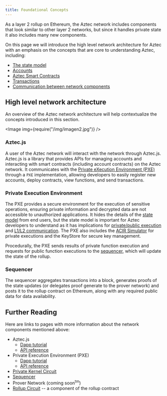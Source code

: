 ```yaml
---
title: Foundational Concepts
---
```


As a layer 2 rollup on Ethereum, the Aztec network includes components that look similar to other layer 2 networks, but since it handles private state it also includes many new components.

On this page we will introduce the high level network architecture for Aztec with an emphasis on the concepts that are core to understanding Aztec, including:

- [The state model](./state_model/main.md)
- [Accounts](./accounts/main.md)
- [Aztec Smart Contracts](./contracts.md)
- [Transactions](./transactions.md)
- [Communication between network components](./communication/main.md)

## High level network architecture

An overview of the Aztec network architecture will help contextualize the concepts introduced in this section.

<Image img={require("/img/imagen2.jpg")} />

### Aztec.js

A user of the Aztec network will interact with the network through Aztec.js. Aztec.js is a library that provides APIs for managing accounts and interacting with smart contracts (including account contracts) on the Aztec network. It communicates with the [Private eXecution Environment (PXE)](../../apis/pxe/interfaces/PXE) through a `PXE` implementation, allowing developers to easily register new accounts, deploy contracts, view functions, and send transactions.

### Private Execution Environment

The PXE provides a secure environment for the execution of sensitive operations, ensuring private information and decrypted data are not accessible to unauthorized applications. It hides the details of the [state model](./state_model/main.md) from end users, but the state model is important for Aztec developers to understand as it has implications for [private/public execution](./communication/public_private_calls.md) and [L1/L2 communication](./communication/cross_chain_calls.md). The PXE also includes the [ACIR Simulator](../advanced/acir_simulator.md) for private executions and the KeyStore for secure key management.

Procedurally, the PXE sends results of private function execution and requests for public function executions to the [sequencer](./nodes_clients/sequencer.md), which will update the state of the rollup.

### Sequencer

The sequencer aggregates transactions into a block, generates proofs of the state updates (or delegates proof generate to the prover network) and posts it to the rollup contract on Ethereum, along with any required public data for data availability.

## Further Reading

Here are links to pages with more information about the network components mentioned above:

- Aztec.js
  - [Dapp tutorial](../../dev_docs/tutorials/writing_dapp/main.md)
  - [API reference](../../apis/aztec-js)
- Private Execution Environment (PXE)
  - [Dapp tutorial](../../dev_docs/tutorials/writing_dapp/pxe_service.md)
  - [API reference](../../apis/pxe/index.md)
- [Private Kernel Circuit](../advanced/circuits/kernels/private_kernel.md)
- [Sequencer](./nodes_clients/sequencer.md)
- Prover Network (coming soon<sup>tm</sup>)
- [Rollup Circuit](../advanced/circuits/rollup_circuits/main.md) -- a component of the rollup contract
